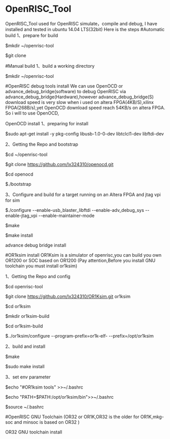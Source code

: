 # OpenRISC_Tool 
OpenRISC_Tool used for OpenRISC simulate，compile and debug, I have installed and tested in ubuntu 14.04 LTS(32bit) 
Here is the steps 
#Automatic build
1、prepare for build
  
  $mkdir ~/openrisc-tool
  
  $git clone 


#Manual build
1、build a working directory
  
  $mkdir ~/openrisc-tool
  
#OpenRISC debug tools install
We can use OpenOCD or advance_debug_bridge(software) to debug OpenRISC via advance_debug_bridge(Hardware),however advance_debug_bridge(S) download speed is very slow when i used on altera FPGA(4KB/S),xilinx FPGA(268B/s),yet OpenOCD download speed reach 54KB/s on altera FPGA. So i will to use OpenOCD,

OpenOCD install
1、preparing for install
  
  $sudo apt-get install -y pkg-config libusb-1.0-0-dev libtclcl1-dev libftdi-dev
  
2、Getting the Repo and bootstrap
  
  $cd ~/openrisc-tool
  
  $git clone https://github.com/lx324310/openocd.git
  
  $cd openocd
  
  $./bootstrap

3、Configure and build for a target running on an Altera FPGA and jtag vpi for sim
  
  $./configure --enable-usb_blaster_libftdi --enable-adv_debug_sys --enable-jtag_vpi --enable-maintainer-mode

  $make 
  
  $make install

advance debug bridge install

#OR1ksim install
OR1Ksim is a simulator of openrisc,you can build you own OR1200 or SOC based on OR1200
(Pay attention,Before you install GNU toolchain you must install or1ksim)
  
1、Getting the Repo and config

  $cd openrisc-tool
  
  $git clone https://github.com/lx324310/OR1Ksim.git or1ksim
  
  $cd or1ksim
  
  $mkdir or1ksim-build
  
  $cd or1ksim-build
  
  $../or1ksim/configure --program-prefix=or1k-elf- --prefix=/opt/or1ksim
  
2、build and install

  $make
  
  $sudo make install

3、set env parameter
  
  $echo "#OR1ksim tools" >>~/.bashrc
  
  $echo "PATH=\$PATH:/opt/or1ksim/bin">>~/.bashrc
  
  $source ~/.bashrc
  
#OpenRISC GNU Toolchain
(OR32 or OR1K,OR32 is the older for OR1K,mkg-soc and minsoc is based on OR32 )

OR32 GNU toolchain install





  
